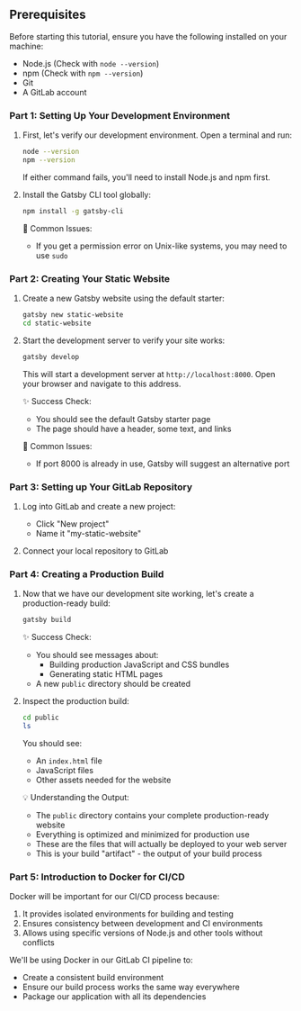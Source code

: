 ## Prerequisites
Before starting this tutorial, ensure you have the following installed on your machine:

- Node.js (Check with `node --version`)
- npm (Check with `npm --version`) 
- Git
- A GitLab account

### Part 1: Setting Up Your Development Environment

1. First, let's verify our development environment. Open a terminal and run:
   ```bash
   node --version
   npm --version
   ```
   If either command fails, you'll need to install Node.js and npm first.

2. Install the Gatsby CLI tool globally:
   ```bash
   npm install -g gatsby-cli
   ```
   
   🚨 Common Issues:
   - If you get a permission error on Unix-like systems, you may need to use `sudo`

### Part 2: Creating Your Static Website

1. Create a new Gatsby website using the default starter:
   ```bash
   gatsby new static-website
   cd static-website
   ```
   
2. Start the development server to verify your site works:
   ```bash
   gatsby develop
   ```
   
   This will start a development server at `http://localhost:8000`. Open your browser and navigate to this address.

   ✨ Success Check:
   - You should see the default Gatsby starter page
   - The page should have a header, some text, and links
   
   🚨 Common Issues:
   - If port 8000 is already in use, Gatsby will suggest an alternative port

### Part 3: Setting up Your GitLab Repository

1. Log into GitLab and create a new project:
   - Click "New project"
   - Name it "my-static-website"

2. Connect your local repository to GitLab

### Part 4: Creating a Production Build

1. Now that we have our development site working, let's create a production-ready build:
   ```bash
   gatsby build
   ```

   ✨ Success Check:
   - You should see messages about:
     - Building production JavaScript and CSS bundles
     - Generating static HTML pages
   - A new `public` directory should be created
   
2. Inspect the production build:
   ```bash
   cd public
   ls
   ```
   
   You should see:
   - An `index.html` file
   - JavaScript files
   - Other assets needed for the website

   💡 Understanding the Output:
   - The `public` directory contains your complete production-ready website
   - Everything is optimized and minimized for production use
   - These are the files that will actually be deployed to your web server
   - This is your build "artifact" - the output of your build process

### Part 5: Introduction to Docker for CI/CD

Docker will be important for our CI/CD process because:

1. It provides isolated environments for building and testing
2. Ensures consistency between development and CI environments
3. Allows using specific versions of Node.js and other tools without conflicts

We'll be using Docker in our GitLab CI pipeline to:
- Create a consistent build environment
- Ensure our build process works the same way everywhere
- Package our application with all its dependencies



